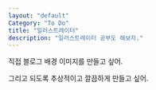 ```yaml
---
layout: "default"
Category: "To Do"
title: "일러스트레이터"
description: "일러스트레이터 공부도 해보자."
---
```


직접 블로그 배경 이미지를 만들고 싶어.

그리고 되도록 추상적이고 깔끔하게 만들고 싶어.
